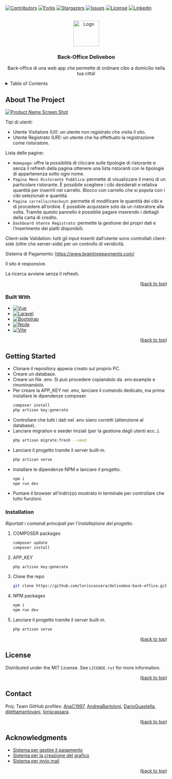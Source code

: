 <a name="readme-top"></a>

[![Contributors][contributors-shield]][contributors-url]
[![Forks][forks-shield]][forks-url]
[![Stargazers][stars-shield]][stars-url]
[![Issues][issues-shield]][issues-url]
[![License][license-shield]][license-url]
[![Linkedin][linkedin-shield]][linkedin-url]

<!-- PROJECT LOGO -->
<br />
<div align="center">
  <a href="https://github.com/othneildrew/Best-README-Template">
    <img src="images/logo.png" alt="Logo" width="80" height="80">
  </a>

  <h3 align="center">Back-Office Deliveboo</h3>

  <p align="center">
    Back-office di una web app che permette di ordinare cibo a domicilio nella tua città!
  </p>
</div>

<!-- TABLE OF CONTENTS -->
<details>
  <summary>Table of Contents</summary>
  <ol>
    <li>
      <a href="#about-the-project">About The Project</a>
      <ul>
        <li><a href="#built-with">Built With</a></li>
      </ul>
    </li>
    <li>
      <a href="#getting-started">Getting Started</a>
      <ul>
        <li><a href="#installation">Installation</a></li>
      </ul>
    </li>
    <li><a href="#license">License</a></li>
    <li><a href="#contact">Contact</a></li>
    <li><a href="#acknowledgments">Acknowledgments</a></li>
  </ol>
</details>

<!-- ABOUT THE PROJECT -->

## About The Project

[![Product Name Screen Shot][product-screenshot]](https://example.com)

Tipi di utenti:

- Utente Visitatore (UI): un utente non registrato che visita il sito.
- Utente Registrato (UR): un utente che ha effettuato la registrazione come ristoratore.

Lista delle pagine:

- `Homepage`: offre la possibilità di cliccare sulle tipologie di ristorante e senza il refresh della pagina ottenere una lista ristoranti con le tipologie di appartenenza sotto ogni nome.
- `Pagina Menù Ristorante Pubblica`: permette di visualizzare il menù di un particolare ristorante. È possibile scegliere i cibi desiderati e relativa quantità per inserirli nel carrello. Blocco con carrello che si popola con i cibi selezionati e quantità.
- `Pagina carrello/checkout`: permette di modificare le quantità dei cibi e di procedere all’ordine. È possibile acquistare solo da un ristoratore alla volta. Tramite questo pannello è possibile pagare inserendo i dettagli della carta di credito.
- `Dashboard Utente Registrato`: permette la gestione dei propri dati e l’inserimento dei piatti disponibili.

Client-side Validation: tutti gli input inseriti dall’utente sono controllati client-side (oltre che server-side) per un controllo di veridicità.

Sistema di Pagamento: https://www.braintreepayments.com/

Il sito è responsive.

La ricerca avviene senza il refresh.

<p align="right">(<a href="#readme-top">back to top</a>)</p>

### Built With

- [![Vue][Vue.js]][Vue-url]
- [![Laravel][Laravel.com]][Laravel-url]
- [![Bootstrap][Bootstrap.com]][Bootstrap-url]
- [![Node][Node.js]][Node-url]
- [![Vite][Vite.com]][Vite-url]

<p align="right">(<a href="#readme-top">back to top</a>)</p>

<!-- GETTING STARTED -->

## Getting Started

- Clonare il repository appena creato sul proprio PC.
- Creare un database.
- Creare un file .env. Si può procedere copiandolo da .env.example e rinominandolo.
- Per creare la APP_KEY nel .env, lanciare il comando dedicato, ma prima installare le dipendenze composer.
  ```sh
  composer install
  php artisan key:generate
  ```
- Controllare che tutti i dati nel .env siano corretti (attenzione al database).
- Lanciare migration e seeder iniziali (per la gestione degli utenti ecc..).
  ```sh
  php artisan migrate:fresh --seed
  ```
- Lanciare il progetto tramite il server built-in.
  ```sh
  php artisan serve
  ```
- Installare le dipendenze NPM e lanciare il progetto.
  ```sh
  npm i
  npm run dev
  ```
- Puntare il browser all'indirizzo mostrato in terminale per controllare che tutto funzioni.

### Installation

_Riportati i comandi principali per l'installazione del progetto._

1. COMPOSER packages
   ```sh
   composer update
   composer install
   ```
2. APP_KEY
   ```sh
   php artisan key:generate
   ```
3. Clone the repo
   ```sh
   git clone https://github.com/loriscassara/deliveboo-back-office.git
   ```
4. NPM packages
   ```sh
   npm i
   npm run dev
   ```
5. Lanciare il progetto tramite il server built-in.
   ```sh
   php artisan serve
   ```

<p align="right">(<a href="#readme-top">back to top</a>)</p>

<!-- LICENSE -->

## License

Distributed under the MIT License. See `LICENSE.txt` for more information.

<p align="right">(<a href="#readme-top">back to top</a>)</p>

<!-- CONTACT -->

## Contact

Proj. Team GitHub profiles: [AnaC1997](https://github.com/AnaC1997), [AndreaBartoloni](https://github.com/AndreaBartoloni), [DarioGuastella](https://github.com/DarioGuastella), [dilettamantovani](https://github.com/dilettamantovani), [loriscassara](https://github.com/loriscassara).

<p align="right">(<a href="#readme-top">back to top</a>)</p>

<!-- ACKNOWLEDGMENTS -->

## Acknowledgments

- [Sistema per gestire il pagamento](https://www.braintreepayments.com/)
- [Sistema per la creazione del grafico](https://www.chartjs.org/)
- [Sistema per invio mail](https://www.youtube.com/watch?v=lsna1S8y1vg)

<p align="right">(<a href="#readme-top">back to top</a>)</p>

<!-- MARKDOWN LINKS & IMAGES -->
<!-- https://www.markdownguide.org/basic-syntax/#reference-style-links -->

[contributors-shield]: https://img.shields.io/github/contributors/othneildrew/Best-README-Template.svg?style=for-the-badge
[contributors-url]: https://github.com/loriscassara/deliveboo-back-office/graphs/contributors
[forks-shield]: https://img.shields.io/github/forks/othneildrew/Best-README-Template.svg?style=for-the-badge
[forks-url]: https://github.com/loriscassara/deliveboo-back-office/forks
[stars-shield]: https://img.shields.io/github/stars/othneildrew/Best-README-Template.svg?style=for-the-badge
[stars-url]: https://github.com/loriscassara/deliveboo-back-office/stargazers
[issues-shield]: https://img.shields.io/github/issues/othneildrew/Best-README-Template.svg?style=for-the-badge
[issues-url]: https://github.com/loriscassara/deliveboo-back-office/issues
[license-shield]: https://img.shields.io/github/license/othneildrew/Best-README-Template.svg?style=for-the-badge
[license-url]: https://github.com/othneildrew/Best-README-Template/blob/master/LICENSE.txt
[linkedin-shield]: https://img.shields.io/badge/Linkedin-2986cc?style=for-the-badge&logo=linkedin&logoColor=FFFFFF
[linkedin-url]: https://www.linkedin.com/in/loriscassara/
[product-screenshot]: images/screenshot.png
[Node.js]: https://img.shields.io/badge/Node.js-065535?style=for-the-badge&logo=nodedotjs&logoColor=4FC08D
[Node-url]: https://nodejs.org/en
[Vite.com]: https://img.shields.io/badge/Vite-bf9000?style=for-the-badge&logo=vite&logoColor=f1c232
[Vite-url]: https://vitejs.dev/
[Vue.js]: https://img.shields.io/badge/Vue.js-35495E?style=for-the-badge&logo=vuedotjs&logoColor=4FC08D
[Vue-url]: https://vuejs.org/
[Laravel.com]: https://img.shields.io/badge/Laravel-FF2D20?style=for-the-badge&logo=laravel&logoColor=white
[Laravel-url]: https://laravel.com
[Bootstrap.com]: https://img.shields.io/badge/Bootstrap-563D7C?style=for-the-badge&logo=bootstrap&logoColor=white
[Bootstrap-url]: https://getbootstrap.com
